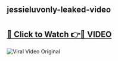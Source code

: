 ## jessieluvonly-leaked-video 

# <h2><a href="http://freeplayer.one?title=jessieluvonly-leaked-video&ref=21J">🔗 Click to Watch 👉🔴 VIDEO</a></h2>

<a href="http://freeplayer.one?title=jessieluvonly-leaked-video&ref=21J" rel="nofollow" data-target="animated-image.originalLink"><img src="https://i.ibb.co.com/xMMVF88/686577567.gif" alt="Viral Video Original" style="max-width: 100%; display: inline-block;" data-target="animated-image.originalImage"></a>

